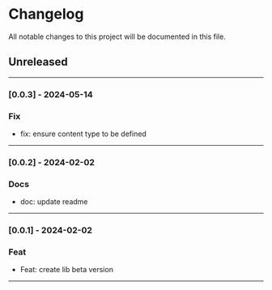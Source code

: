 # Changelog

All notable changes to this project will be documented in this file.

## Unreleased

---

### [0.0.3] - 2024-05-14

### Fix

- fix: ensure content type to be defined

---

### [0.0.2] - 2024-02-02

### Docs

- doc: update readme

---

### [0.0.1] - 2024-02-02

### Feat

- Feat: create lib beta version

---
